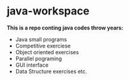 # java-workspace
**This is a repo conting java codes throw years:** 
- Java small programs
- Competitive exerciese 
- Object oriented exercises 
- Parallel pograming
- GUI interface
- Data Structure exercises etc. 
